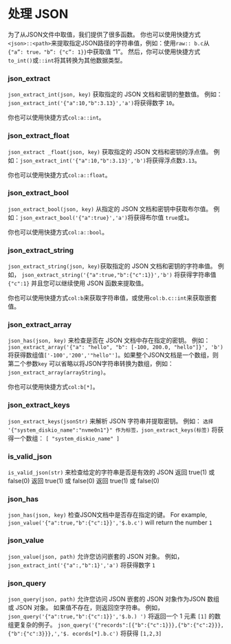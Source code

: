 

# 处理 JSON

为了从JSON文件中取值，我们提供了很多函数。 你也可以使用快捷方式`<json>::<path>`来提取指定JSON路径的字符串值，例如：使用`raw:: b.c`从`{"a”: true，"b”: {"c”: 1}}`中获取值 “1”。 然后，你可以使用快捷方式`to_int()`或`::int`将其转换为其他数据类型。

### json_extract

`json_extract_int(json, key)` 获取指定的 JSON 文档和密钥的整数值。 例如：`json_extract_int('{"a":10,"b":3.13}','a')`将获得数字 `10`。

你也可以使用快捷方式`col:a::int`。

### json_extract_float

`json_extract _float(json, key)` 获取指定的 JSON 文档和密钥的浮点值。 例如：`json_extract_int('{"a":10,"b":3.13}','b')`将获得浮点数`3.13`。

你也可以使用快捷方式`col:a::float`。

### json_extract_bool

`json_extract_bool(json, key)` 从指定的 JSON 文档和密钥中获取布尔值。 例如：`json_extract_bool('{"a":true}','a')`将获得布尔值 `true`或`1`。

你也可以使用快捷方式`col:a::bool`。

### json_extract_string

`json_extract_string(json, key)`获取指定的 JSON 文档和密钥的字符串值。 例如， `json_extract_string('{"a":true,"b":{"c":1}}','b')` 将获得字符串值 `{"c":1}` 并且您可以继续使用 JSON 函数来提取值。

你也可以使用快捷方式`col:b`来获取字符串值，或使用`col:b.c::int`来获取嵌套值。

### json_extract_array

`json_has(json, key)` 来检查是否在 JSON 文档中存在指定的密钥。 例如：`json_extract_array('{"a": "hello", "b": [-100, 200.0, "hello"]}', 'b')` 将获得数组值`['-100','200','"hello"']`。如果整个JSON文档是一个数组，则第二个参数`key` 可以省略以将JSON字符串转换为数组，例如：`json_extract_array(arrayString)`。

你也可以使用快捷方式`col:b[*]`。

### json_extract_keys

`json_extract_keys(jsonStr)` 来解析 JSON 字符串并提取密钥。 例如： `选择 '{"system_diskio_name":"nvme0n1"}" 作为标签，json_extract_keys(标签)` 将获得一个数组： `[ "system_diskio_name" ]`

### is_valid_json

`is_valid_json(str)` 来检查给定的字符串是否是有效的 JSON 返回 true(1) 或 false(0) 返回 true(1) 或 false(0) 返回 true(1) 或 false(0)

### json_has

`json_has(json, key)` 检查JSON文档中是否存在指定的键。 For example, `json_value('{"a":true,"b":{"c":1}}','$.b.c')` will return the number `1`

### json_value

`json_value(json, path)` 允许您访问嵌套的 JSON 对象。 例如， `json_extract_int('{"a":,"b":1}','a')` 将获得数字 `1`

### json_query

`json_query(json, path)` 允许您访问 JSON 嵌套的 JSON 对象作为JSON 数组或 JSON 对象。 如果值不存在，则返回空字符串。 例如， `json_query('{"a":true,"b":{"c":1}}','$.b.) ')` 将返回一个 1 元素  `[1]` 的数组更复杂的例子。 `json_query('{"records":[{"b":{"c":1}}},{"b":{"c":2}}},{"b":{"c":3}}},','$. ecords[*].b.c')` 将获得 `[1,2,3]`